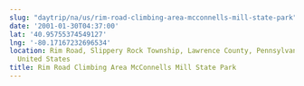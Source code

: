 ```yaml
---
slug: "daytrip/na/us/rim-road-climbing-area-mcconnells-mill-state-park"
date: '2001-01-30T04:37:00'
lat: '40.95755374549127'
lng: '-80.17167232696534'
location: Rim Road, Slippery Rock Township, Lawrence County, Pennsylvania, 16051,
  United States
title: Rim Road Climbing Area McConnells Mill State Park
---
```



